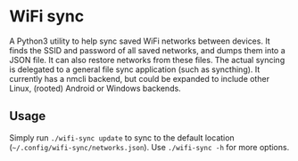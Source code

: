 # WiFi sync
A Python3 utility to help sync saved WiFi networks between devices. It finds the SSID and password of all saved networks, and dumps them into a JSON file. It can also restore networks from these files. The actual syncing is delegated to a general file sync application (such as syncthing). It currently has a nmcli backend, but could be expanded to include other Linux, (rooted) Android or Windows backends.

## Usage
Simply run `./wifi-sync update` to sync to the default location (`~/.config/wifi-sync/networks.json`). Use `./wifi-sync -h` for more options.
